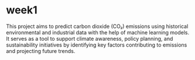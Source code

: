 # week1
This project aims to predict carbon dioxide (CO₂) emissions using historical environmental and industrial data with the help of machine learning models. It serves as a tool to support climate awareness, policy planning, and sustainability initiatives by identifying key factors contributing to emissions and projecting future trends.
